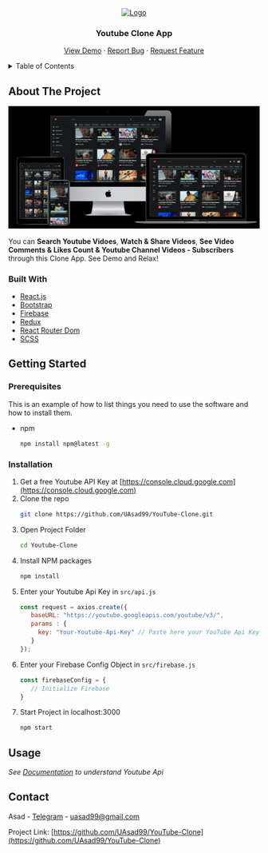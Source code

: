 <div align="center">
  <a href="https://github.com/othneildrew/Best-README-Template">
    <img src="http://pngimg.com/uploads/youtube/youtube_PNG2.png" alt="Logo" width="110" height="80">
  </a>

  <h3 align="center">Youtube Clone App</h3>

  <p align="center">
    <a href="https://you-tube-theone.web.app/">View Demo</a>
    ·
    <a href="https://github.com/UAsad99/YouTube-Clone/issues">Report Bug</a>
    ·
    <a href="https://github.com/UAsad99/YouTube-Clone/issues">Request Feature</a>
  </p>
</div>

<!-- TABLE OF CONTENTS -->
<details>
  <summary>Table of Contents</summary>
  <ol>
    <li>
      <a href="#about-the-project">About The Project</a>
      <ul>
        <li><a href="#built-with">Built With</a></li>
      </ul>
    </li>
    <li>
      <a href="#getting-started">Getting Started</a>
      <ul>
        <li><a href="#prerequisites">Prerequisites</a></li>
        <li><a href="#installation">Installation</a></li>
      </ul>
    </li>
    <li><a href="#usage">Usage</a></li>
    <li><a href="#contact">Contact</a></li>
  </ol>
</details>

<!-- ABOUT THE PROJECT -->
## About The Project

<img alt="Project Overview" src="src/utils/youtube-clone.png" />

You can <b>Search Youtube Vidoes</b>, <b>Watch & Share Videos</b>, <b>See Video Comments & Likes Count & Youtube Channel Videos - Subscribers</b> through this Clone App.
See Demo and Relax!

### Built With

* [React.js](https://reactjs.org/)
* [Bootstrap](https://getbootstrap.com)
* [Firebase](https://firebase.google.com)
* [Redux](https://redux.js.org/)
* [React Router Dom](https://reactrouter.com)
* [SCSS](https://sass-lang.com/)

<!-- GETTING STARTED -->
## Getting Started

### Prerequisites

This is an example of how to list things you need to use the software and how to install them.
* npm
  ```sh
  npm install npm@latest -g
  ```

### Installation

1. Get a free Youtube API Key at [https://console.cloud.google.com](https://console.cloud.google.com)
2. Clone the repo
   ```sh
   git clone https://github.com/UAsad99/YouTube-Clone.git
   ```
3. Open Project Folder
   ```sh
   cd Youtube-Clone
   ```
4. Install NPM packages
   ```sh
   npm install
   ```
5. Enter your Youtube Api Key in `src/api.js`
   ```js
   const request = axios.create({
      baseURL: "https://youtube.googleapis.com/youtube/v3/",
      params : {
        key: "Your-Youtube-Api-Key" // Paste here your YouTube Api Key
      }
   });
   ```
6. Enter your Firebase Config Object in `src/firebase.js`
   ```js
   const firebaseConfig = {
      // Initialize Firebase
   }
   ```
7. Start Project in localhost:3000
    ```sh
    npm start
   ```

<!-- USAGE EXAMPLES -->
## Usage

_See [Documentation](https://developers.google.com/youtube) to understand Youtube Api_

<!-- CONTACT -->
## Contact

Asad - [Telegram](https://t.me/ua_tm) - uasad99@gmail.com

Project Link: [https://github.com/UAsad99/YouTube-Clone](https://github.com/UAsad99/YouTube-Clone)
